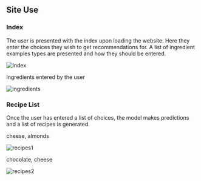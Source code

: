 ## Site Use

### Index

The user is presented with the index upon loading the website. Here they enter the choices they wish to get recommendations for. A list of ingredient examples types are presented and how they should be entered.

![Index](https://imgur.com/T2jRHHo.png)

Ingredients entered by the user

![ingredients](https://imgur.com/CntR9iq.png)

### Recipe List

Once the user has entered a list of choices, the model makes predictions and a list of recipes is generated.

cheese, almonds

![recipes1](https://imgur.com/qQLKoMG.png)

chocolate, cheese

![recipes2](https://imgur.com/LDVXfhC.png)
